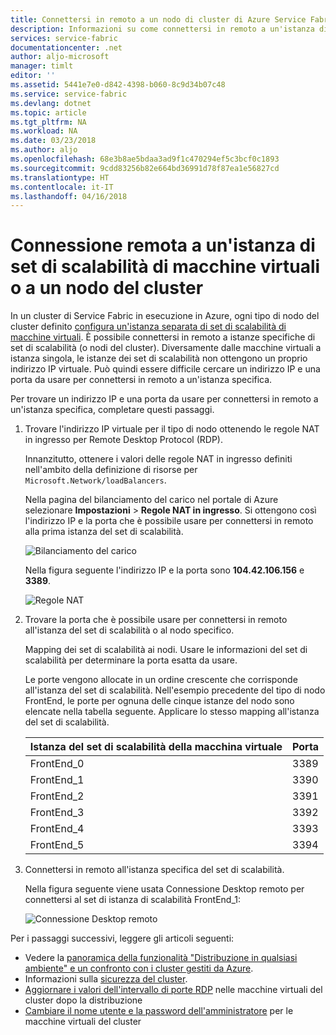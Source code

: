 ```yaml
---
title: Connettersi in remoto a un nodo di cluster di Azure Service Fabric | Microsoft Docs
description: Informazioni su come connettersi in remoto a un'istanza di set di scalabilità, ovvero a un nodo di cluster di Service Fabric.
services: service-fabric
documentationcenter: .net
author: aljo-microsoft
manager: timlt
editor: ''
ms.assetid: 5441e7e0-d842-4398-b060-8c9d34b07c48
ms.service: service-fabric
ms.devlang: dotnet
ms.topic: article
ms.tgt_pltfrm: NA
ms.workload: NA
ms.date: 03/23/2018
ms.author: aljo
ms.openlocfilehash: 68e3b8ae5bdaa3ad9f1c470294ef5c3bcf0c1893
ms.sourcegitcommit: 9cdd83256b82e664bd36991d78f87ea1e56827cd
ms.translationtype: HT
ms.contentlocale: it-IT
ms.lasthandoff: 04/16/2018
---
```

# <a name="remote-connect-to-a-virtual-machine-scale-set-instance-or-a-cluster-node"></a>Connessione remota a un'istanza di set di scalabilità di macchine virtuali o a un nodo del cluster
In un cluster di Service Fabric in esecuzione in Azure, ogni tipo di nodo del cluster definito [configura un'istanza separata di set di scalabilità di macchine virtuali](service-fabric-cluster-nodetypes.md).  È possibile connettersi in remoto a istanze specifiche di set di scalabilità (o nodi del cluster).  Diversamente dalle macchine virtuali a istanza singola, le istanze dei set di scalabilità non ottengono un proprio indirizzo IP virtuale. Può quindi essere difficile cercare un indirizzo IP e una porta da usare per connettersi in remoto a un'istanza specifica.

Per trovare un indirizzo IP e una porta da usare per connettersi in remoto a un'istanza specifica, completare questi passaggi.

1. Trovare l'indirizzo IP virtuale per il tipo di nodo ottenendo le regole NAT in ingresso per Remote Desktop Protocol (RDP).

    Innanzitutto, ottenere i valori delle regole NAT in ingresso definiti nell'ambito della definizione di risorse per `Microsoft.Network/loadBalancers`.
    
    Nella pagina del bilanciamento del carico nel portale di Azure selezionare **Impostazioni** > **Regole NAT in ingresso**. Si ottengono così l'indirizzo IP e la porta che è possibile usare per connettersi in remoto alla prima istanza del set di scalabilità. 
    
    ![Bilanciamento del carico][LBBlade]
    
    Nella figura seguente l'indirizzo IP e la porta sono **104.42.106.156** e **3389**.
    
    ![Regole NAT][NATRules]

2. Trovare la porta che è possibile usare per connettersi in remoto all'istanza del set di scalabilità o al nodo specifico.

    Mapping dei set di scalabilità ai nodi. Usare le informazioni del set di scalabilità per determinare la porta esatta da usare.
    
    Le porte vengono allocate in un ordine crescente che corrisponde all'istanza del set di scalabilità. Nell'esempio precedente del tipo di nodo FrontEnd, le porte per ognuna delle cinque istanze del nodo sono elencate nella tabella seguente. Applicare lo stesso mapping all'istanza del set di scalabilità.
    
    | **Istanza del set di scalabilità della macchina virtuale** | **Porta** |
    | --- | --- |
    | FrontEnd_0 |3389 |
    | FrontEnd_1 |3390 |
    | FrontEnd_2 |3391 |
    | FrontEnd_3 |3392 |
    | FrontEnd_4 |3393 |
    | FrontEnd_5 |3394 |

3. Connettersi in remoto all'istanza specifica del set di scalabilità.

    Nella figura seguente viene usata Connessione Desktop remoto per connettersi al set di istanza di scalabilità FrontEnd_1:
    
    ![Connessione Desktop remoto][RDP]


Per i passaggi successivi, leggere gli articoli seguenti:
* Vedere la [panoramica della funzionalità "Distribuzione in qualsiasi ambiente" e un confronto con i cluster gestiti da Azure](service-fabric-deploy-anywhere.md).
* Informazioni sulla [sicurezza del cluster](service-fabric-cluster-security.md).
* [Aggiornare i valori dell'intervallo di porte RDP](./scripts/service-fabric-powershell-change-rdp-port-range.md) nelle macchine virtuali del cluster dopo la distribuzione
* [Cambiare il nome utente e la password dell'amministratore](./scripts/service-fabric-powershell-change-rdp-user-and-pw.md) per le macchine virtuali del cluster

<!--Image references-->
[LBBlade]: ./media/service-fabric-cluster-remote-connect-to-azure-cluster-node/LBBlade.png
[NATRules]: ./media/service-fabric-cluster-remote-connect-to-azure-cluster-node/NATRules.png
[RDP]: ./media/service-fabric-cluster-remote-connect-to-azure-cluster-node/RDP.png
